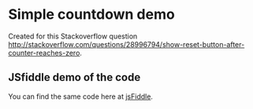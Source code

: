 # Simple countdown demo
Created for this Stackoverflow question http://stackoverflow.com/questions/28996794/show-reset-button-after-counter-reaches-zero.

## JSfiddle demo of the code
You can find the same code here at [jsFiddle](http://jsfiddle.net/awolf2904/683oz5Lz/).